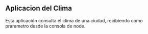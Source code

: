 ## Aplicacion del Clima

Esta aplicación consulta el clima de una ciudad, recibiendo como prarametro desde la consola de node.